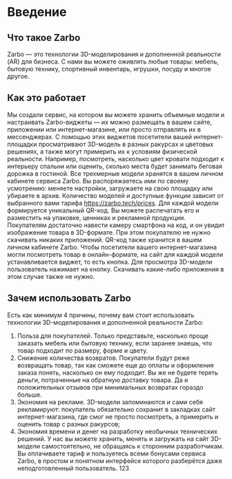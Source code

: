 # Введение

## Что такое Zarbo
Zarbo — это технологии 3D-моделирования и дополненной реальности (AR) для бизнеса. С нами вы можете оживлять любые товары: мебель, бытовую технику, спортивный инвентарь, игрушки, посуду и многое другое. 

## Как это работает
Мы создали сервис, на котором вы можете хранить объемные модели и настраивать Zarbo-виджеты — их можно размещать в вашем сайте, приложении или интернет-магазине, или просто отправлять их в мессенджерах.  С помощью этих виджетов посетители вашей интернет-площадки просматривают 3D-модель в разных ракурсах и цветовых решениях, а также могут примерить их к условиям физической реальности. Например, посмотреть, насколько цвет кровати подходит к интерьеру спальни или оценить, сколько места будет занимать беговая дорожка в гостиной. 
Все трехмерные модели хранятся в вашем личном кабинете сервиса Zarbo. Вы распоряжаетесь ими по своему усмотрению: меняете настройки, загружаете на свою площадку или убираете в архив. Количество моделей и доступные функции зависит от выбранного вами тарифа https://zarbo.tech/prices. 
Для каждой модели формируется уникальный QR-код. Вы можете распечатать его и разместить на упаковке, ценниках и рекламной продукции. Покупателям достаточно навести камеру смартфона на код, и он увидит изображение товара в 3D-формате. При этом покупателю не нужно скачивать никаких приложений. QR-код также хранится в вашем личном кабинете Zarbo. 
Чтобы посетители вашего интернет-магазина могли посмотреть товар в онлайн-формате, на сайт для каждой модели устанавливается виджет, то есть кнопка. Для просмотра 3D-модели пользователь нажимает на кнопку. Скачивать какие-либо приложения в этом случае также не нужно.

## Зачем использовать Zarbo
Есть как минимум 4 причины, почему вам стоит использовать технологии 3D-моделирования и дополненной реальности Zarbo:
1. Польза для покупателей. Только представьте, насколько проще заказать мебель или бытовую технику, если заранее знаешь, что товар подходит по размеру, форме и цвету. 
2. Снижение количества возвратов. Покупатели будут реже возвращать товар, так как сможете еще до оплаты и оформления заказа понять, насколько он ему подходит. Вы же не будете терять деньги, потраченные на обратную доставку товара. Да и положительных отзывов при минимальных возвратах гораздо больше.
3. Экономия на рекламе. 3D-модели запоминаются и сами себя рекламируют: покупатель обязательно сохранит в закладках сайт интернет-магазина, где смог не просто посмотреть, а примерить и оценить товар с разных ракурсов;
4. Экономия времени и денег на разработку необычных технических решений. У нас вы можете хранить, менять и загружать на сайт 3D-модели самостоятельно, не обращаясь к сторонним разработчикам. Вы оплачиваете тариф и пользуетесь всеми бонусами сервиса Zarbo, в простом и понятном интерфейсе которого разберётся даже неподготовленный пользователь. 
123
